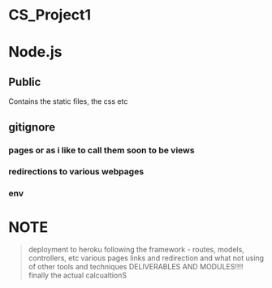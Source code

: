 # CS_Project1
# Node.js
## Public 
Contains the static files, the css etc
## gitignore
### pages or as i like to call them soon to be views
### redirections to various webpages
### env
# NOTE
> deployment to heroku
> following the framework - routes, models, controllers, etc
> various pages
> links and redirection and what not
> using of other tools  and techniques
> DELIVERABLES AND MODULES!!!!
> finally the actual calcualtionS
<!-- npm init, npm install express-!>
the tools to learn 
 figma, docker, sql
system deliverables
implemetnted routes sort off?
